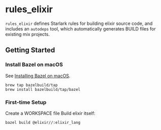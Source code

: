 # rules_elixir

`rules_elixir` defines Starlark rules for building elixir source code, 
and includes an `autodeps` tool, which automatically generates BUILD files for existing mix projects. 

## Getting Started

### Install Bazel on macOS

See [Installing Bazel on macOS](https://docs.bazel.build/versions/master/install-os-x.html).
```
brew tap bazelbuild/tap
brew install bazelbuild/tap/bazel
```

### First-time Setup
Create a WORKSPACE file
Build elixir itself:
```
bazel build @elixir//:elixir_lang
```
